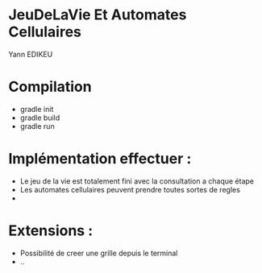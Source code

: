 # JeuDeLaVie Et Automates Cellulaires
Yann EDIKEU

# Compilation
 - gradle init
 - gradle build
 - gradle run

# Implémentation effectuer :
- Le jeu de la vie est totalement fini avec la consultation a chaque étape
- Les automates cellulaires peuvent prendre toutes sortes de regles
- 

# Extensions :
- Possibilité de creer une grille depuis le terminal 
- ..

